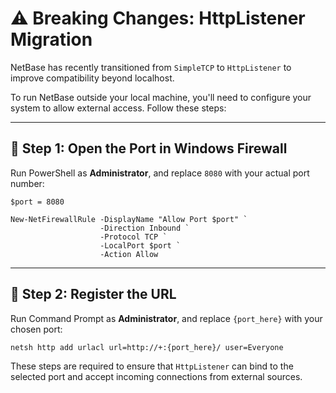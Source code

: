 # ⚠️ Breaking Changes: HttpListener Migration

NetBase has recently transitioned from `SimpleTCP` to `HttpListener` to improve compatibility beyond localhost.

To run NetBase outside your local machine, you'll need to configure your system to allow external access. Follow these steps:

---

## 🔧 Step 1: Open the Port in Windows Firewall

Run PowerShell as **Administrator**, and replace `8080` with your actual port number:

```pwsh
$port = 8080

New-NetFirewallRule -DisplayName "Allow Port $port" `
                    -Direction Inbound `
                    -Protocol TCP `
                    -LocalPort $port `
                    -Action Allow
````

---

## 🔑 Step 2: Register the URL

Run Command Prompt as **Administrator**, and replace `{port_here}` with your chosen port:

```cmd
netsh http add urlacl url=http://+:{port_here}/ user=Everyone
```

These steps are required to ensure that `HttpListener` can bind to the selected port and accept incoming connections from external sources.

